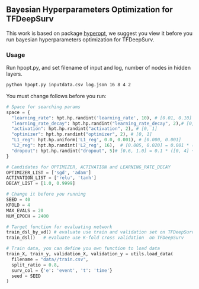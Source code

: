 ## Bayesian Hyperparameters Optimization for TFDeepSurv

This work is based on package [hyperopt](https://github.com/hyperopt/hyperopt), we suggest you view it before you run bayesian hyperparameters optimization for TFDeepSurv.

### Usage

Run hpopt.py, and set filename of input and log, number of nodes in hidden layers.

```bash
python hpopt.py inputdata.csv log.json 16 8 4 2
```

You must change follows before you run:

```python
# Space for searching params
space = {
  "learning_rate": hpt.hp.randint('learning_rate', 10), # [0.01, 0.10] = 0.01 * ([0, 9] + 1)
  "learning_rate_decay": hpt.hp.randint("learning_rate_decay", 2),# [0, 1]
  "activation": hpt.hp.randint("activation", 2), # [0, 1]
  "optimizer": hpt.hp.randint("optimizer", 2), # [0, 1]
  "L1_reg": hpt.hp.uniform('L1_reg', 0.0, 0.001), # [0.000, 0.001]
  "L2_reg": hpt.hp.randint('L2_reg', 16),  # [0.005, 0.020] = 0.001 * ([0, 15] + 5)
  "dropout": hpt.hp.randint("dropout", 5)# [0.6, 1.0] = 0.1 * ([0, 4] + 6)
}

# Candidates for OPTIMIZER, ACTIVATION and LEARNING_RATE_DECAY
OPTIMIZER_LIST = ['sgd', 'adam']
ACTIVATION_LIST = ['relu', 'tanh']
DECAY_LIST = [1.0, 0.9999]

# Change it before you running
SEED = 40
KFOLD = 4
MAX_EVALS = 20
NUM_EPOCH = 2400

# Target function for evaluating network
train_dsl_by_vd() # evaluate use train and validation set on TFDeepSurv
train_dsl()   # evaluate use K-fold cross validation  on TFDeepSurv

# Train data, you can define you own function to load data
train_X, train_y, validation_X, validation_y = utils.load_data(
  filename = "data//train.csv",
  split_ratio = 0.8,
  surv_col = {'e': 'event', 't': 'time'}
  seed = SEED
)
```